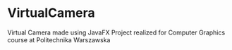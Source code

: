 # VirtualCamera
Virtual Camera made using JavaFX
Project realized for Computer Graphics course at Politechnika Warszawska
